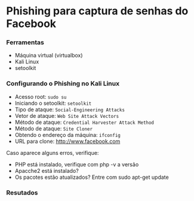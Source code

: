 # Phishing para captura de senhas do Facebook

### Ferramentas

- Máquina virtual (virtualbox)
- Kali Linux
- setoolkit

### Configurando o Phishing no Kali Linux

- Acesso root: ``` sudo su ```
- Iniciando o setoolkit: ``` setoolkit ```
- Tipo de ataque: ``` Social-Engineering Attacks ```
- Vetor de ataque: ``` Web Site Attack Vectors ```
- Método de ataque: ```Credential Harvester Attack Method ```
- Método de ataque: ``` Site Cloner ```
- Obtendo o endereço da máquina: ``` ifconfig ```
- URL para clone: http://www.facebook.com

Caso aparece alguns erros, verifique:
- PHP está instalado, verifique com php -v a versão
- Apacche2 está instalado?
- Os pacotes estão atualizados? Entre com sudo apt-get update
  
### Resutados

